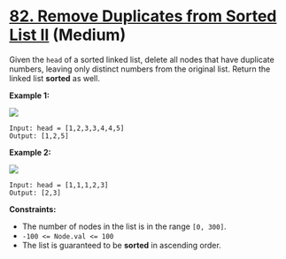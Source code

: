 # [82. Remove Duplicates from Sorted List II][link] (Medium)

[link]: https://leetcode.com/problems/remove-duplicates-from-sorted-list-ii/

Given the `head` of a sorted linked list, delete all nodes that have duplicate numbers, leaving only
distinct numbers from the original list. Return the linked list **sorted** as well.

**Example 1:**

![](https://assets.leetcode.com/uploads/2021/01/04/linkedlist1.jpg)

```
Input: head = [1,2,3,3,4,4,5]
Output: [1,2,5]
```

**Example 2:**

![](https://assets.leetcode.com/uploads/2021/01/04/linkedlist2.jpg)

```
Input: head = [1,1,1,2,3]
Output: [2,3]
```

**Constraints:**

- The number of nodes in the list is in the range `[0, 300]`.
- `-100 <= Node.val <= 100`
- The list is guaranteed to be **sorted** in ascending order.
